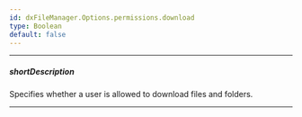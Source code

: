 ```yaml
---
id: dxFileManager.Options.permissions.download
type: Boolean
default: false
---
```

---
##### shortDescription
Specifies whether a user is allowed to download files and folders.

---
